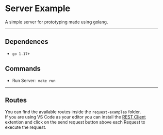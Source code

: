 # Server Example

A simple server for prototyping made using golang.

---

## Dependences

- `go 1.17+`

## Commands

- Run Server: &nbsp;`make run`

---

## Routes

You can find the available routes inside the `request-examples` folder.  
If you are using VS Code as your editor you can install the [REST Client](https://marketplace.visualstudio.com/items?itemName=humao.rest-client) extention and click on the send request button above each Request to execute the request.
